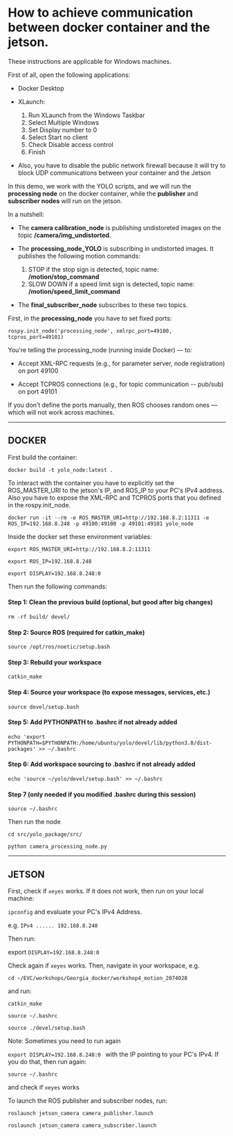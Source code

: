 # How to achieve communication between docker container and the jetson.

These instructions are applicable for Windows machines.

First of all, open the following applications:

* Docker Desktop

* XLaunch:
  1. Run XLaunch from the Windows Taskbar
  2. Select Multiple Windows
  3. Set Display number to 0
  4. Select Start no client
  5. Check Disable access control
  6. Finish

* Also, you have to disable the public network firewall because it will try to block UDP communications between your container and the 
Jetson


In this demo, we work with the YOLO scripts, and we will run the **processing node** on the docker container, while the **publisher** and **subscriber nodes** will run on the jetson.

In a nutshell:

* The **camera calibration_node** is publishing undistoreted images on the topic **/camera/img_undistorted**.

* The **processing_node_YOLO** is subscribing in undistorted images. It publishes the following motion commands:
  1.	STOP if the stop sign is detected, topic name: **/motion/stop_command** 
  2.	SLOW DOWN if a speed limit sign is detected, topic name: **/motion/speed_limit_command**

* The **final_subscriber_node** subscribes to these two topics.



First, in the **processing_node** you have to set fixed ports:

`rospy.init_node('processing_node', xmlrpc_port=49100, tcpros_port=49101)`

You're telling the processing_node (running inside Docker) — to:

* Accept XML-RPC requests (e.g., for parameter server, node registration) on port 49100

* Accept TCPROS connections (e.g., for topic communication -- pub/sub) on port 49101

If you don’t define the ports manually, then ROS chooses random ones — which will not
work across machines.

-----------------------------------------
DOCKER
------

First build the container:

`docker build -t yolo_node:latest .`


To interact with the container you have to explicitly set the ROS_MASTER_URI to the jetson's IP, and ROS_IP to your 
PC's IPv4 address. Also you have to expose the XML-RPC and TCPROS ports that you defined in the rospy.init_node.


`docker run -it --rm -e ROS_MASTER_URI=http://192.168.8.2:11311 -e ROS_IP=192.168.8.248 -p 49100:49100 -p 49101:49101 yolo_node
`


Inside the docker set these environment variables:

`export ROS_MASTER_URI=http://192.168.8.2:11311`

`export ROS_IP=192.168.8.248 `

`export DISPLAY=192.168.8.248:0`

Then run the following commands: 


#### Step 1: Clean the previous build (optional, but good after big changes)
`rm -rf build/ devel/`

#### Step 2: Source ROS (required for catkin_make)
`source /opt/ros/noetic/setup.bash`


#### Step 3: Rebuild your workspace
`catkin_make`

#### Step 4: Source your workspace (to expose messages, services, etc.)
`source devel/setup.bash`

#### Step 5: Add PYTHONPATH to .bashrc if not already added
`echo 'export PYTHONPATH=$PYTHONPATH:/home/ubuntu/yolo/devel/lib/python3.8/dist-packages' >> ~/.bashrc`

#### Step 6: Add workspace sourcing to .bashrc if not already added
`echo 'source ~/yolo/devel/setup.bash' >> ~/.bashrc`

#### Step 7 (only needed if you modified .bashrc during this session)

`source ~/.bashrc`

Then run the node

`cd src/yolo_package/src/`

`python camera_processing_node.py`


------------------------------------------
JETSON
-----

First, check if `xeyes` works. 
If it does not work, then run on your local machine:

`ipconfig` and evaluate your PC's IPv4 Address. 

e.g. `IPv4 ...... 192.168.8.248`

Then run:

export `DISPLAY=192.168.8.248:0`

Check again if `xeyes` works. 
Then, navigate in your workspace, e.g.

`cd ~/EVC/workshops/Georgia_docker/workshop4_motion_2074028`

and run:

`catkin_make`

`source ~/.bashrc`

`source ./devel/setup.bash`

Note: Sometimes you need to run again 

`export DISPLAY=192.168.8.248:0
`
with the IP pointing to your PC's IPv4. If you do that, then run again:

`source ~/.bashrc`

and check if `xeyes` works

To launch the ROS publisher and subscriber nodes, run:

`roslaunch jetson_camera camera_publisher.launch`

`roslaunch jetson_camera camera_subscriber.launch`



